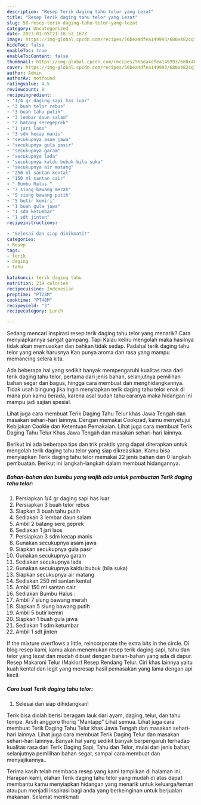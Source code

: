 ```yaml
---
description: "Resep Terik daging tahu telor yang Lezat"
title: "Resep Terik daging tahu telor yang Lezat"
slug: 58-resep-terik-daging-tahu-telor-yang-lezat
category: Uncategorized
date: 2023-01-05T21:18:53.167Z
image: https://img-global.cpcdn.com/recipes/56bea4dfea149993/680x482cq70/terik-daging-tahu-telor-foto-resep-utama.jpg
hideToc: false
enableToc: true
enableTocContent: false
thumbnail: https://img-global.cpcdn.com/recipes/56bea4dfea149993/680x482cq70/terik-daging-tahu-telor-foto-resep-utama.jpg
cover: https://img-global.cpcdn.com/recipes/56bea4dfea149993/680x482cq70/terik-daging-tahu-telor-foto-resep-utama.jpg
author: Admin
authorAv: notfound
ratingvalue: 4.5
reviewcount: 8
recipeingredient:
- "1/4 gr daging sapi has luar"
- "3 buah telor rebus"
- "3 buah tahu putih"
- "3 lembar daun salam"
- "2 batang seregeprek"
- "1 jari laos"
- "3 sdm kecap manis"
- "secukupnya asam jawa"
- "secukupnya gula pasir"
- "secukupnya garam"
- "secukupnya lada"
- "secukupnya kaldu bubuk bila suka"
- "secukupnya air matang"
- "250 ml santan kental"
- "150 ml santan cair"
- " Bumbu Halus "
- "7 siung bawang merah"
- "5 siung bawang putih"
- "5 butir kemiri"
- "1 buah gula jawa"
- "1 sdm ketumbar"
- "1 sdt jinten"
recipeinstructions:

- "Selesai dan siap dinikmati!"
categories:
- Resep
tags:
- terik
- daging
- tahu

katakunci: terik daging tahu 
nutrition: 219 calories
recipecuisine: Indonesian
preptime: "PT23M"
cooktime: "PT48M"
recipeyield: "3"
recipecategory: Lunch

---
```



Sedang mencari inspirasi resep terik daging tahu telor yang menarik? Cara menyiapkannya sangat gampang. Tapi Kalau keliru mengolah maka hasilnya tidak akan memuaskan dan bahkan tidak sedap. Padahal terik daging tahu telor yang enak harusnya Kan punya aroma dan rasa yang mampu memancing selera kita.


Ada beberapa hal yang sedikit banyak mempengaruhi kualitas rasa dari terik daging tahu telor, pertama dari jenis bahan, selanjutnya pemilihan bahan segar dan bagus, hingga cara membuat dan menghidangkannya. Tidak usah bingung jika ingin menyiapkan terik daging tahu telor enak di mana pun kamu berada, karena asal sudah tahu caranya maka hidangan ini mampu jadi sajian spesial.

Lihat juga cara membuat Terik Daging Tahu Telur khas Jawa Tengah dan masakan sehari-hari lainnya. Dengan memakai Cookpad, kamu menyetujui Kebijakan Cookie dan Ketentuan Pemakaian. Lihat juga cara membuat Terik Daging Tahu Telur Khas Jawa Tengah dan masakan sehari-hari lainnya.


Berikut ini ada beberapa tips dan trik praktis yang dapat diterapkan untuk mengolah terik daging tahu telor yang siap dikreasikan. Kamu bisa menyiapkan Terik daging tahu telor memakai 22 jenis bahan dan 0 langkah pembuatan. Berikut ini langkah-langkah dalam membuat hidangannya.

<!--inarticleads1-->

##### Bahan-bahan dan bumbu yang wajib ada untuk pembuatan Terik daging tahu telor:

1. Persiapkan 1/4 gr daging sapi has luar
1. Persiapkan 3 buah telor rebus
1. Siapkan 3 buah tahu putih
1. Sediakan 3 lembar daun salam
1. Ambil 2 batang sere,geprek
1. Sediakan 1 jari laos
1. Persiapkan 3 sdm kecap manis
1. Gunakan secukupnya asam jawa
1. Siapkan secukupnya gula pasir
1. Gunakan secukupnya garam
1. Sediakan secukupnya lada
1. Gunakan secukupnya kaldu bubuk (bila suka)
1. Siapkan secukupnya air matang
1. Sediakan 250 ml santan kental
1. Ambil 150 ml santan cair
1. Sediakan  Bumbu Halus :
1. Ambil 7 siung bawang merah
1. Siapkan 5 siung bawang putih
1. Ambil 5 butir kemiri
1. Siapkan 1 buah gula jawa
1. Sediakan 1 sdm ketumbar
1. Ambil 1 sdt jinten


If the mixture overflows a little, reincorporate the extra bits in the circle. Di blog resep kami, kamu akan menemukan resep terik daging sapi, tahu dan telor yang lezat dan mudah dibuat dengan bahan-bahan yang ada di dapur. Resep Makaroni Telur (Maklor) Resep Rendang Telur. Ciri khas lainnya yaitu kuah kental dan legit yang meresap hasil pemasakan yang lama dengan api kecil. 

<!--inarticleads2-->

##### Cara buat Terik daging tahu telor:


1. Selesai dan siap dihidangkan!

Terik bisa diolah berisi beragam lauk dari ayam, daging, telur, dan tahu tempe. Arsih anggoro thoriq &#34;Mantapp&#34; Lihat semua. Lihat juga cara membuat Terik Daging Tahu Telur khas Jawa Tengah dan masakan sehari-hari lainnya. Lihat juga cara membuat Terik Daging Telur dan masakan sehari-hari lainnya. Banyak hal yang sedikit banyak berpengaruh terhadap kualitas rasa dari Terik Daging Sapi, Tahu dan Telor, mulai dari jenis bahan, selanjutnya pemilihan bahan segar, sampai cara membuat dan menyajikannya.. 

Terima kasih telah membaca resep yang kami tampilkan di halaman ini. Harapan kami, olahan Terik daging tahu telor yang mudah di atas dapat membantu kamu menyiapkan hidangan yang menarik untuk keluarga/teman ataupun menjadi inspirasi bagi anda yang berkeinginan untuk berjualan makanan. Selamat menikmati

